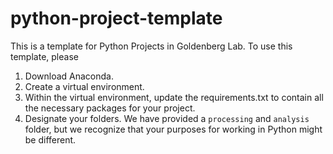 # python-project-template

This is a template for Python Projects in Goldenberg Lab. To use this template, please

1. Download Anaconda.
2. Create a virtual environment.
3. Within the virtual environment, update the requirements.txt to contain all the necessary packages for your project.
4. Designate your folders. We have provided a `processing` and `analysis` folder, but we recognize that your purposes for working in Python might be different. 
